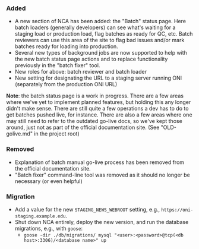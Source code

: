 ### Added

- A new section of NCA has been added: the "Batch" status page. Here batch
  loaders (generally developers) can see what's waiting for a staging load or
  production load, flag batches as ready for QC, etc. Batch reviewers can use
  this area of the site to flag bad issues and/or mark batches ready for
  loading into production.
- Several new types of background jobs are now supported to help with the new
  batch status page actions and to replace functionality previously in the
  "batch fixer" tool.
- New roles for above: batch reviewer and batch loader
- New setting for designating the URL to a staging server running ONI
  (separately from the production ONI URL)

**Note**: the batch status page is a work in progress. There are a few areas
where we've yet to implement planned features, but holding this any longer
didn't make sense. There are still quite a few operations a dev has to do to
get batches pushed live, for instance. There are also a few areas where one may
still need to refer to the outdated go-live docs, so we've kept those around,
just not as part of the official documentation site. (See "OLD-golive.md" in
the project root)

### Removed

- Explanation of batch manual go-live process has been removed from the
  official documentation site.
- "Batch fixer" command-line tool was removed as it should no longer be
  necessary (or even helpful)

### Migration

- Add a value for the new `STAGING_NEWS_WEBROOT` setting, e.g., `https://oni-staging.example.edu`.
- Shut down NCA entirely, deploy the new version, and run the database
  migrations, e.g., with `goose`:
  - `goose -dir ./db/migrations/ mysql "<user>:<password>@tcp(<db host>:3306)/<database name>" up`
